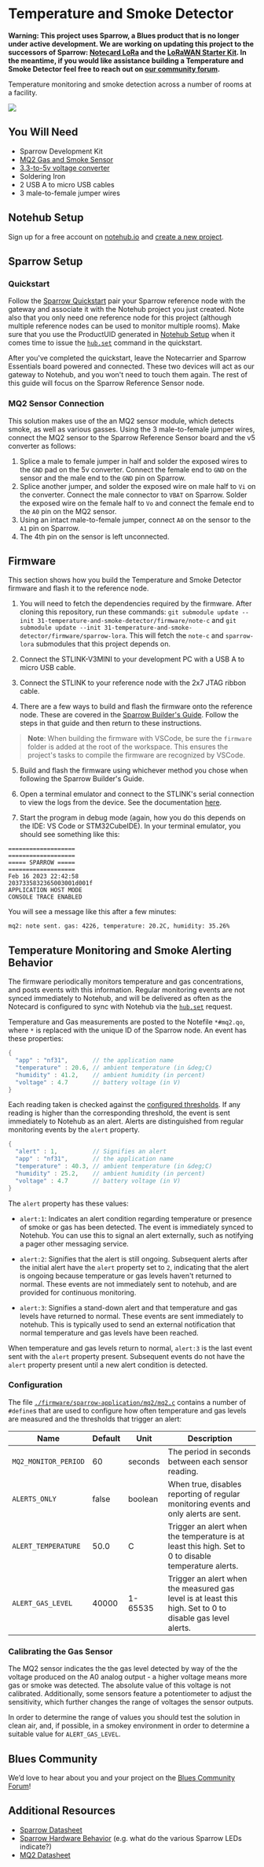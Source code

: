 # Temperature and Smoke Detector

**Warning: This project uses Sparrow, a Blues product that is no longer under active development. We are working on updating this project to the successors of Sparrow: [Notecard LoRa](https://blues.com/notecard-lora/) and the [LoRaWAN Starter Kit](https://shop.blues.com/products/blues-starter-kit-lorawan). In the meantime, if you would like assistance building a Temperature and Smoke Detector feel free to reach out on [our community forum](https://discuss.blues.com/).**

Temperature monitoring and smoke detection across a number of rooms at a facility.

![](images/MQ2_sensor.jpg)

## You Will Need

* Sparrow Development Kit
* [MQ2 Gas and Smoke Sensor](https://www.amazon.com/Reland-Sun-MQ-2-Sensor-Module/dp/B09NN39G8X)
* [3.3-to-5v voltage converter](https://www.amazon.com/Comidox-Module-Voltage-Converter-0-9-5V/dp/B07L76KLRY)
* Soldering Iron
* 2 USB A to micro USB cables
* 3 male-to-female jumper wires

## Notehub Setup

Sign up for a free account on [notehub.io](https://notehub.io) and [create a new project](https://dev.blues.io/quickstart/notecard-quickstart/notecard-and-notecarrier-a/#set-up-notehub).

## Sparrow Setup

### Quickstart

Follow the [Sparrow Quickstart](https://dev.blues.io/quickstart/sparrow-quickstart/) pair your Sparrow reference node with the gateway and associate it with the Notehub project you just created. Note also that you only need one reference node for this project (although multiple reference nodes can be used to monitor multiple rooms). Make sure that you use the ProductUID generated in [Notehub Setup](#notehub-setup) when it comes time to issue the [`hub.set`](https://dev.blues.io/api-reference/notecard-api/hub-requests/#hub-set) command in the quickstart.

After you've completed the quickstart, leave the Notecarrier and Sparrow Essentials board powered and connected. These two devices will act as our gateway to Notehub, and you won't need to touch them again. The rest of this guide will focus on the Sparrow Reference Sensor node.

### MQ2 Sensor Connection

This solution makes use of the an MQ2 sensor module, which detects smoke, as well as various gasses. Using the 3 male-to-female jumper wires, connect the MQ2 sensor to the Sparrow Reference Sensor board and the v5 converter as follows:

1. Splice a male to female jumper in half and solder the exposed wires to the `GND` pad on the 5v converter. Connect the female end to `GND` on the sensor and the male end to the `GND` pin on Sparrow.
2. Splice another jumper, and solder the exposed wire on male half to `Vi` on the converter. Connect the male connector to `VBAT` on Sparrow. Solder the exposed wire on the female half to `Vo` and connect the female end to the `A0` pin on the MQ2 sensor.
3. Using an intact male-to-female jumper, connect `A0` on the sensor to the `A1` pin on Sparrow.
4. The 4th pin on the sensor is left unconnected.

## Firmware

This section shows how you build the Temperature and Smoke Detector firmware and flash it to the reference node.

1. You will need to fetch the dependencies required by the firmware. After cloning this repository, run these commands: `git submodule update --init 31-temperature-and-smoke-detector/firmware/note-c` and `git submodule update --init 31-temperature-and-smoke-detector/firmware/sparrow-lora`. This will fetch the `note-c` and `sparrow-lora` submodules that this project depends on.

2. Connect the STLINK-V3MINI to your development PC with a USB A to micro USB cable.

3. Connect the STLINK to your reference node with the 2x7 JTAG ribbon cable.

4. There are a few ways to build and flash the firmware onto the reference node. These are covered in the [Sparrow Builder's Guide](https://dev.blues.io/sparrow/sparrow-builders-guide/). Follow the steps in that guide and then return to these instructions.

> **Note**: When building the firmware with VSCode, be sure the `firmware` folder is added at the root of the workspace. This ensures the project's tasks to compile the firmware are recognized by VSCode.

5. Build and flash the firmware using whichever method you chose when following the Sparrow Builder's Guide.

6. Open a terminal emulator and connect to the STLINK's serial connection to view the logs from the device. See the documentation [here](https://dev.blues.io/sparrow/sparrow-builders-guide/#collecting-firmware-logs).

7. Start the program in debug mode (again, how you do this depends on the IDE: VS Code or STM32CubeIDE). In your terminal emulator, you should see something like this:

```
===================
===================
===== SPARROW =====
===================
Feb 16 2023 22:42:58
2037335832365003001d001f
APPLICATION HOST MODE
CONSOLE TRACE ENABLED
```

You will see a message like this after a few minutes:

```
mq2: note sent. gas: 4226, temperature: 20.2C, humidity: 35.26%
```

## Temperature Monitoring and Smoke Alerting Behavior

The firmware periodically monitors temperature and gas concentrations, and posts events with this information. Regular monitoring events are not synced immediately to Notehub, and will be delivered as often as the Notecard is configured to sync with Notehub via the [`hub.set`](https://dev.blues.io/api-reference/notecard-api/hub-requests/#hub-set) request.

Temperature and Gas measurements are posted to the Notefile `*#mq2.qo`, where `*` is replaced with the unique ID of the Sparrow node. An event has these properties:

```cpp
{
  "app" : "nf31",       // the application name
  "temperature" : 20.6, // ambient temperature (in &deg;C)
  "humidity" : 41.2,    // ambient humidity (in percent)
  "voltage" : 4.7       // battery voltage (in V)
}
```

Each reading taken is checked against the [configured thresholds](#configuration). If any reading is higher than the corresponding threshold, the event is sent immediately to Notehub as an alert. Alerts are distinguished from regular monitoring events by the `alert` property.

```cpp
{
  "alert" : 1,          // Signifies an alert
  "app" : "nf31",       // the application name
  "temperature" : 40.3, // ambient temperature (in &deg;C)
  "humidity" : 25.2,    // ambient humidity (in percent)
  "voltage" : 4.7       // battery voltage (in V)
}
```

The `alert` property has these values:

* `alert:1`: Indicates an alert condition regarding temperature or presence of smoke or gas has been detected. The event is immediately synced to Notehub. You can use this to signal an alert externally, such as notifying a pager other messaging service.

* `alert:2`: Signifies that the alert is still ongoing. Subsequent alerts after the initial alert have the `alert` property set to `2`, indicating that the alert is ongoing because temperature or gas levels haven't returned to normal. These events are not immediately sent to notehub, and are provided for continuous monitoring.

* `alert:3`: Signifies a stand-down alert and that temperature and gas levels have returned to normal. These events are sent immediately to notehub. This is typically used to send an external notification that normal temperature and gas levels have been reached.

When temperature and gas levels return to normal, `alert:3` is the last event sent with the `alert` property present. Subsequent events do not have the `alert` property present until a new alert condition is detected.


### Configuration

The file [`./firmware/sparrow-application/mq2/mq2.c`](./firmware/sparrow-application/mq2/mq2.c) contains a number of `#define`s that are used to configure how often temperature and gas levels are measured and the thresholds that trigger an alert:

| Name     | Default  | Unit    | Description |
|----------|----------|---------|-------------|
| `MQ2_MONITOR_PERIOD` | 60 | seconds | The period in seconds between each sensor reading.
| `ALERTS_ONLY` | false | boolean | When true, disables reporting of regular monitoring events and only alerts are sent. |
| `ALERT_TEMPERATURE` | 50.0 | C | Trigger an alert when the temperature is at least this high. Set to 0 to disable temperature alerts. |
| `ALERT_GAS_LEVEL` | 40000 | 1-65535 | Trigger an alert when the measured gas level is at least this high. Set to 0 to disable gas level alerts. |

### Calibrating the Gas Sensor

The MQ2 sensor indicates the the gas level detected by way of the the voltage produced on the A0 analog output - a higher voltage means more gas or smoke was detected. The absolute value of this voltage is not calibrated. Additionally, some sensors feature a potentiometer to adjust the sensitivity, which further changes the range of voltages the sensor outputs.

In order to determine the range of values you should test the solution in clean air, and, if possible, in a smokey environment in order to determine a suitable value for `ALERT_GAS_LEVEL`.

## Blues Community

We’d love to hear about you and your project on the [Blues Community Forum](https://discuss.blues.io/)!

## Additional Resources

* [Sparrow Datasheet](https://dev.blues.io/datasheets/sparrow-datasheet/)
* [Sparrow Hardware Behavior](https://dev.blues.io/sparrow/sparrow-hardware-behavior/) (e.g. what do the various Sparrow LEDs indicate?)
* [MQ2 Datasheet](https://www.mouser.com/datasheet/2/321/605-00008-MQ-2-Datasheet-370464.pdf)
